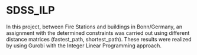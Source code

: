 # SDSS_ILP
In this project, between Fire Stations and buildings in Bonn/Germany, an assignment with the determined constraints was carried out using different distance matrices (fastest_path, shortest_path). These results were realized by using Gurobi with the Integer Linear Programming approach.
